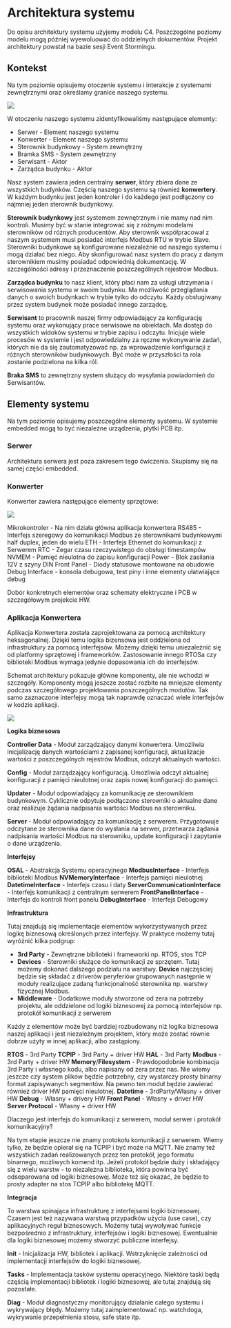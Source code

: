 # Architektura systemu

Do opisu architektury systemu użyjemy modelu C4. Poszczególne poziomy modelu mogą później wyewoluować do oddzielnych dokumentów. Projekt architektury powstał na bazie sesji Event Stormingu.

## Kontekst

Na tym poziomie opisujemy otoczenie systemu i interakcje z systemami zewnętrznymi oraz określamy granice naszego systemu.

![](img/architecture/BMS-C4-Context.png)

W otoczeniu naszego systemu zidentyfikowaliśmy następujące elementy:
- Serwer - Element naszego systemu
- Konwerter - Element naszego systemu
- Sterownik budynkowy - System zewnętrzny
- Bramka SMS - System zewnętrzny
- Serwisant - Aktor
- Zarządca budynku - Aktor

Nasz system zawiera jeden centralny **serwer**, który zbiera dane ze wszystkich budynków. Częścią naszego systemu są również **konwertery**. W każdym budynku jest jeden kontroler i do każdego jest podłączony co najmniej jeden sterownik budynkowy.

**Sterownik budynkowy** jest systemem zewnętrznym i nie mamy nad nim kontroli. Musimy być w stanie integrować się z różnymi modelami sterowników od różnych producentów. Aby sterownik współpracował z naszym systemem musi posiadać interfejs Modbus RTU w trybie Slave. Sterowniki budynkowe są konfigurowane niezależnie od naszego systemu i mogą działać bez niego. Aby skonfigurować nasz system do pracy z danym sterownikiem musimy posiadać odpowiednią dokumentację. W szczególności adresy i przeznaczenie poszczególnych rejestrów Modbus.

**Zarządca budynku** to nasz klient, który płaci nam za usługi utrzymania i serwisowania systemu w swoim budynku. Ma możliwość przeglądania danych o swoich budynkach w trybie tylko do odczytu. Każdy obsługiwany przez system budynek może posiadać innego zarządcę.

**Serwisant** to pracownik naszej firmy odpowiadający za konfigurację systemu oraz wykonujący prace serwisowe na obiektach. Ma dostęp do wszystkich widoków systemu w trybie zapisu i odczytu. Inicjuje wiele procesów w systemie i jest odpowiedzialny za ręczne wykonywanie zadań, których nie da się zautomatyzować np. za wprowadzenie konfiguracji z różnych sterowników budynkowych. Być może w przyszłości ta rola zostanie podzielona na kilka ról.

**Braka SMS** to zewnętrzny system służący do wysyłania powiadomień do Serwisantów.

## Elementy systemu

Na tym poziomie opisujemy poszczególne elementy systemu. W systemie embedded mogą to być niezależne urządzenia, płytki PCB itp.

### Serwer

Architektura serwera jest poza zakresem tego ćwiczenia. Skupiamy się na samej części embedded.

### Konwerter

Konwerter zawiera następujące elementy sprzętowe:

![](img/architecture/BMS-C4-Container-Gate.png)

Mikrokontroler - Na nim działa główna aplikacja konwertera
RS485 - Interfejs szeregowy do komunikacji Modbus ze sterownikami budynkowymi half duplex, jeden do wielu
ETH - Interfejs Ethernet do komunikacji z Serwerem
RTC - Zegar czasu rzeczywistego do obsługi timestampów
NVMEM - Pamięć nieulotna do zapisu konfiguracji
Power - Blok zasilania 12V z szyny DIN
Front Panel - Diody statusowe montowane na obudowie
Debug Interface - konsola debugowa, test piny i inne elementy ułatwiające debug

Dobór konkretnych elementów oraz schematy elektryczne i PCB w szczegółowym projekcie HW.

### Aplikacja Konwertera

Aplikacja Konwertera została zaprojektowana za pomocą architektury heksagonalnej. Dzięki temu logika bizensowa jest oddzielona od infrastruktury za pomocą interfejsów. Możemy dzięki temu uniezależnić się od platformy sprzętowej i frameworków. Zastosowanie innego RTOSa czy biblioteki Modbus wymaga jedynie dopasowania ich do interfejsów.

Schemat architektury pokazuje główne komponenty, ale nie wchodzi w szczegóły. Komponenty mogą jeszcze zostać rozbite na mniejsze elementy podczas szczegółowego projektowania poszczególnych modułów. Tak samo zaznaczone interfejsy mogą tak naprawdę oznaczać wiele interfejsów w kodzie aplikacji.

![](img/architecture/BMS-C4-Component-uC.png)

**Logika biznesowa**

**Controller Data** - Moduł zarządzający danymi konwertera. Umożliwia inicjalizację danych wartościami z zapisanej konfiguracji, aktualizacje wartości z poszczególnych rejestrów Modbus, odczyt aktualnych wartości.

**Config** - Moduł zarządzający konfiguracją. Umożliwia odczyt aktualnej konfiguracji z pamięci nieulotnej oraz zapis nowej konfiguracji do pamięci.

**Updater** - Moduł odpowiadający za komunikację ze sterownikiem budynkowym. Cyklicznie odpytuje podłączone sterowniki o aktualne dane oraz realizuje żądania nadpisania wartości Modbus na sterowniku.

**Server** - Moduł odpowiadający za komunikację z serwerem. Przygotowuje odczytane ze sterownika dane do wysłania na serwer, przetwarza żądania nadpisania wartości Modbus na sterowniku, update konfiguracji i zapytanie o dane urządzenia.

**Interfejsy**

**OSAL** - Abstrakcja Systemu operacyjnego
**ModbusInterface** - Interfejs biblioteki Modbus
**NVMemoryInterface** - Interfejs pamięci nieulotnej
**DatetimeInterface** - Interfejs czasu i daty
**ServerCommunicationInterface** - Interfejs komunikacji z centralnym serwerem
**FrontPanelInterface** - Interfejs do kontroli front panelu
**DebugInterface** - Interfejs Debugowy

**Infrastruktura**

Tutaj znajdują się implementacje elementów wykorzystywanych przez logikę biznesową określonych przez interfejsy. W praktyce możemy tutaj wyróżnić kilka podgrup:
- **3rd Party** - Zewnętrzne biblioteki i frameworki np. RTOS, stos TCP
- **Devices** - Sterowniki służące do komunikacji ze sprzętem. Tutaj możemy dokonać dalszego podziału na warstwy. **Device** najczęściej będzie się składać z driverów peryferiów grupowanych następnie w moduły realizujące zadaną funkcjonalność sterownika np. warstwy fizycznej Modbus.
- **Middleware** - Dodatkowe moduły stworzone od zera na potrzeby projektu, ale oddzielone od logiki biznesowej za pomocą interfejsów np. protokół komunikacji z serwerem

Każdy z elementów może być bardziej rozbudowany niż logika biznesowa naszej aplikacji i jest niezależnym projektem, który może zostać równie dobrze użyty w innej aplikacji, albo zastąpiony.

**RTOS** - 3rd Party
**TCPIP** - 3rd Party + driver HW
**HAL** - 3rd Party
**Modbus** - 3rd Party + driver HW
**Memory**/**Filesystem** - Prawdopodobnie kombinacja 3rd Party i własnego kodu, albo napisany od zera przez nas. Nie wiemy jeszcze czy system plików będzie potrzebny, czy wystarczy prosty binarny format zapisywanych segmentów. Na pewno ten moduł będzie zawierać również driver HW pamięci nieulotnej.
**Datetime** - 3rdParty/Własny + driver HW
**Debug** - Własny + drivery HW
**Front Panel** - Własny + driver HW
**Server Protocol** - Własny + driver HW

Dlaczego jest interfejs do komunikacji z serwerem, moduł serwer i protokół komunikacyjny?

Na tym etapie jeszcze nie znamy protokołu komunikacji z serwerem. Wiemy tylko, że będzie opierał się na TCPIP i być może na MQTT. Nie znamy też wszystkich zadań realizowanych przez ten protokół, jego formatu binarnego, możliwych komend itp. Jeżeli protokół będzie duży i składający się z wielu warstw - to niezależna biblioteka, która powinna być odseparowana od logiki biznesowej. Może też się okazać, że będzie to prosty adapter na stos TCPIP albo bibliotekę MQTT.

**Integracja**

To warstwa spinająca infrastrukturę z interfejsami logiki biznesowej. Czasem jest też nazywana warstwą przypadków użycia (use case), czy aplikacyjnych reguł biznesowych. Możemy tutaj wywoływać funkcje bezpośrednio z infrastruktury, interfejsów i logiki biznesowej. Ewentualnie dla logiki biznesowej możemy stworzyć publiczne interfejsy.

**Init** - Inicjalizacja HW, bibliotek i aplikacji. Wstrzyknięcie zależności od implementacji interfejsów do logiki biznesowej.

**Tasks** - Implementacja tasków systemu operacyjnego. Niektóre taski będą częścią implementacji bibliotek i logiki biznesowej, ale tutaj znajdują się pozostałe.

**Diag** - Moduł diagnostyczny monitorujący działanie całego systemu i wykrywający błędy. Możemy tutaj zaimplementować np. watchdoga, wykrywanie przepełnienia stosu, safe state itp.



